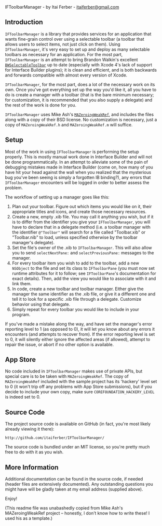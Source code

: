 IFToolbarManager - by Itai Ferber - itaiferber@gmail.com

Introduction
------------

`IFToolbarManager` is a library that provides services for an application that wants fine-grain control over using a selectable toolbar (a toolbar that allows users to select items, not just click on them). Using `IFToolbarManager`, it's very easy to set up and deploy as many selectable toolbars as necessary for an application. For the most part, `IFToolbarManager` is an attempt to bring Brandon Walkin's excellent [`BWSelectableToolbar`](https://bitbucket.org/bwalkin/bwtoolkit/src/b627b745f767/BWSelectableToolbar.h) up to date (especially with Xcode 4's lack of support for Interface Builder plugins); it is clean and efficient, and is both backwards and forwards compatible with almost every version of Xcode.

`IFToolbarManager`, for the most part, does a lot of the necessary work on its own. Once you've got everything set up the way you'd like it, all you have to do is create a manager with a toolbar (that is the bare minimum necessary; for customization, it is recommended that you also supply a delegate) and the rest of the work is done for you.

`IFToolbarManager` uses Mike Ash's [`MAZeroingWeakRef`](https://github.com/mikeash/MAZeroingWeakRef), and includes the files along with a copy of their BSD license. No customization is necessary, just a copy of `MAZeroingWeakRef.h` and `MAZeroingWeakRef.m` will suffice.

Setup
-----

Most of the work in using `IFToolbarManager` is performing the setup properly. This is mostly manual work done in Interface Builder and will not be done programmatically. In an attempt to alleviate some of the pain of debugging mistakes made in Interface Builder (come on, how many of you have hit your head against the wall when you realized that the mysterious bug you've been seeing is simply a forgotten IB binding?), any errors that `IFToolbarManager` encounters will be logged in order to better assess the problem.

The workflow of setting up a manager goes like this:

  1. Plan out your toolbar. Figure out which items you would like on it, their appropriate titles and icons, and create those necessary resources.
  2. Create a new, empty .xib file. You may call it anything you wish, but if it is to differ from the identifier you give your `IFToolbarManager`, you will have to declare that in a delegate method (i.e. a toolbar manager with the identifier `@"Toolbar"` will search for a file called "Toolbar.xib" or "Toolbar.nib" to load, unless specified otherwise by the toolbar manager's delegate).
  3. Set the file's owner of the .xib to `IFToolbarManager`. This will also allow you to send `selectNextPane:` and `selectPreviousPane:` messages to the manager.
  4. For every toolbar item you wish to add to the toolbar, add a new `NSObject` to the file and set its class to `IFToolbarPane` (you must now set runtime attributes for it to follow; see `IFToolbarPane`'s documentation for exact details). Then, add the view you would like to associate with it and link them.
  5. In code, create a new toolbar and toolbar manager. Either give the manager the same identifier as the .xib file, or give it a different one and tell it to look for a specific .xib file through a delegate. Customize behavior using that delegate.
  6. Simply repeat for every toolbar you would like to include in your program.

If you've made a mistake along the way, and have set the manager's error reporting level to 1 (as opposed to 0), it will let you know about any errors it encounters (and attempts to recover from). If the error reporting level is set to 0, it will silently either ignore the affected areas (if allowed), attempt to repair the issue, or abort if no other option is available.

App Store
---------

No code included in `IFToolbarManager` makes use of private APIs, but special care is to be taken with `MAZeroingWeakRef`. The copy of `MAZeroingWeakRef` included with the sample project has its 'hackery' level set to 0 (it won't trip off any problems with App Store submissions), but if you decide to include your own copy, make sure `COREFOUNDATION_HACKERY_LEVEL` is indeed set to 0.

Source Code
-----------

The project source code is available on GitHub (in fact, you're most likely already viewing it there):

    http://github.com/itaiferber/IFToolbarManager/

The source code is bundled under an MIT license, so you're pretty much free to do with it as you wish.

More Information
----------------

Additional documentation can be found in the source code, if needed (header files are extensively documented).
Any outstanding questions you might have will be gladly taken at my email address (supplied above).

Enjoy!

(This readme file was unabashedly copied from Mike Ash's MAZeroingWeakRef project – honestly, I don't know how to write these! I used his as a template.)